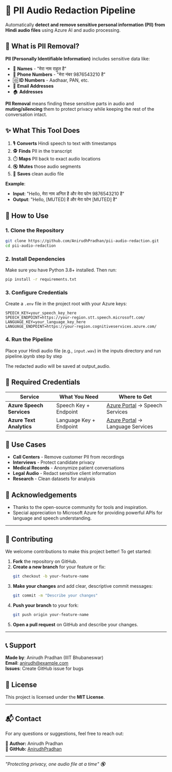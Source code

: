 # 🔐 PII Audio Redaction Pipeline

Automatically **detect and remove sensitive personal information (PII) from Hindi audio files** using Azure AI and audio processing.

## 🤔 What is PII Removal?

**PII (Personally Identifiable Information)** includes sensitive data like:
- 👤 **Names** - "मेरा नाम राहुल है"
- 📱 **Phone Numbers** - "मेरा नंबर 9876543210 है" 
- 🆔 **ID Numbers** - Aadhaar, PAN, etc.
- 📧 **Email Addresses**
- 🏠 **Addresses**

**PII Removal** means finding these sensitive parts in audio and **muting/silencing** them to protect privacy while keeping the rest of the conversation intact.

## ✨ What This Tool Does

1. 🎙️ **Converts** Hindi speech to text with timestamps
2. 🕵️ **Finds** PII in the transcript  
3. ⏱️ **Maps** PII back to exact audio locations
4. 🔇 **Mutes** those audio segments
5. 💾 **Saves** clean audio file

**Example**: 
- **Input**: "Hello, मेरा नाम अनिल है और मेरा फोन 9876543210 है"
- **Output**: "Hello, [MUTED] है और मेरा फोन [MUTED] है"

## 🚀 How to Use

### 1. Clone the Repository

```bash
git clone https://github.com/AnirudhPradhan/pii-audio-redaction.git
cd pii-audio-redaction
```

### 2. Install Dependencies

Make sure you have Python 3.8+ installed. Then run:

```bash
pip install -r requirements.txt
```

### 3. Configure Credentials

Create a `.env` file in the project root with your Azure keys:

```env
SPEECH_KEY=your_speech_key_here
SPEECH_ENDPOINT=https://your-region.stt.speech.microsoft.com/
LANGUAGE_KEY=your_language_key_here  
LANGUAGE_ENDPOINT=https://your-region.cognitiveservices.azure.com/
```

### 4. Run the Pipeline

Place your Hindi audio file (e.g., `input.wav`) in the inputs directory and run pipeline.ipynb step by step

The redacted audio will be saved at output_audio.

## 🔑 Required Credentials

| Service | What You Need | Where to Get |
|---------|---------------|--------------|
| **Azure Speech Services** | Speech Key + Endpoint | [Azure Portal](https://portal.azure.com) → Speech Services |
| **Azure Text Analytics** | Language Key + Endpoint | [Azure Portal](https://portal.azure.com) → Language Services |

## 🎯 Use Cases

- **Call Centers** - Remove customer PII from recordings
- **Interviews** - Protect candidate privacy  
- **Medical Records** - Anonymize patient conversations
- **Legal Audio** - Redact sensitive client information
- **Research** - Clean datasets for analysis

## 🙌 Acknowledgements

- Thanks to the open-source community for tools and inspiration.
- Special appreciation to Microsoft Azure for providing powerful APIs for language and speech understanding.

---

## 🤝 Contributing

We welcome contributions to make this project better! To get started:

1. **Fork** the repository on GitHub.
2. **Create a new branch** for your feature or fix:
    ```bash
    git checkout -b your-feature-name
    ```
3. **Make your changes** and add clear, descriptive commit messages:
    ```bash
    git commit -m "Describe your changes"
    ```
4. **Push your branch** to your fork:
    ```bash
    git push origin your-feature-name
    ```
5. **Open a pull request** on GitHub and describe your changes.

---
## 📞 Support

**Made by**: Anirudh Pradhan (IIIT Bhubaneswar)  
**Email**: anirudh@example.com  
**Issues**: Create GitHub issue for bugs

## 📜 License
This project is licensed under the **MIT License**.

---

## 📬 Contact
For any questions or suggestions, feel free to reach out:

👤 **Author:** Anirudh Pradhan  
🔗 **GitHub:** [AnirudhPradhan](https://github.com/AnirudhPradhan)

---
*"Protecting privacy, one audio file at a time" 🔇*
